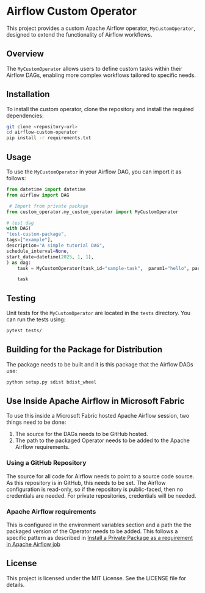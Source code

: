 # Airflow Custom Operator

This project provides a custom Apache Airflow operator, `MyCustomOperator`, designed to extend the functionality of Airflow workflows. 

## Overview

The `MyCustomOperator` allows users to define custom tasks within their Airflow DAGs, enabling more complex workflows tailored to specific needs.

## Installation

To install the custom operator, clone the repository and install the required dependencies:

```bash
git clone <repository-url>
cd airflow-custom-operator
pip install -r requirements.txt
```

## Usage

To use the `MyCustomOperator` in your Airflow DAG, you can import it as follows:

```python
from datetime import datetime
from airflow import DAG

 # Import from private package
from custom_operator.my_custom_operator import MyCustomOperator

# test dag
with DAG(
"test-custom-package",
tags=["example"],
description="A simple tutorial DAG",
schedule_interval=None,
start_date=datetime(2025, 1, 1),
) as dag:
    task = MyCustomOperator(task_id="sample-task",  param1="hello", param2="world",)

    task
```

## Testing

Unit tests for the `MyCustomOperator` are located in the `tests` directory. You can run the tests using:

```bash
pytest tests/
```

## Building for the Package for Distribution
The package needs to be built and it is this package that the Airflow DAGs use:

```bash
python setup.py sdist bdist_wheel
```

## Use Inside Apache Airflow in Microsoft Fabric
To use this inside a Microsoft Fabric hosted Apache Airflow session, two things need to be done:

1. The source for the DAGs needs to be GitHub hosted.
2. The path to the packaged Operator needs to be added to the Apache Airflow requirements.

### Using a GitHub Repository
The source for all code for Airflow needs to point to a source code source. As this repository is in GitHub, this needs to be set. The Airflow configuration is read-only, so if the repository is public-faced, then no credentials are needed. For private repositories, credentials will be needed.

### Apache Airflow requirements
This is configured in the environment variables section and a path the the packaged version of the Operator needs to be added.
This follows a specific pattern as described in [Install a Private Package as a requirement in Apache Airflow job](https://learn.microsoft.com/en-us/fabric/data-factory/apache-airflow-jobs-install-private-package)

## License

This project is licensed under the MIT License. See the LICENSE file for details.
